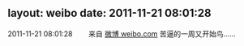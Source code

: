 layout: weibo
date: 2011-11-21 08:01:28
---
2011-11-21 08:01:28  &nbsp;&nbsp;&nbsp;&nbsp;&nbsp;&nbsp; 来自 <a href="http://weibo.com/" rel="nofollow">微博 weibo.com</a>
苦逼的一周又开始鸟…… ​​​

